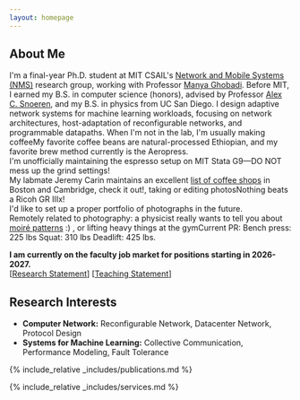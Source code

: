 ```yaml
---
layout: homepage
---
```


## About Me
I'm a final-year Ph.D. student at MIT CSAIL's [Network and Mobile Systems (NMS)](https://nms-r1.csail.mit.edu/) research group, working with Professor [Manya Ghobadi](https://people.csail.mit.edu/ghobadi/). Before MIT, I earned my B.S. in computer science (honors), advised by Professor [Alex C. Snoeren](https://cseweb.ucsd.edu/~snoeren/), and my B.S. in physics from UC San Diego. I design adaptive network systems for machine learning workloads, focusing on network architectures, host-adaptation of reconfigurable networks, and programmable datapaths. When I'm not in the lab, I'm usually <span class="tooltip">making coffee<span class="tooltiptext">My favorite coffee beans are natural-processed Ethiopian, and my favorite brew method currently is the Aeropress.<br>
I'm unofficially maintaining the espresso setup on MIT Stata G9—DO NOT mess up the grind settings!<br>
My labmate Jeremy Carin maintains an excellent [list of coffee shops](https://jcarin.com/posts/mit-coffee/) in Boston and Cambridge, check it out!</span></span>, <span class="tooltip">taking or editing photos<span class="tooltiptext">Nothing beats a Ricoh GR IIIx!<br>
I'd like to set up a proper portfolio of photographs in the future.<br>
Remotely related to photography: a physicist really wants to tell you about [moiré patterns](https://sites.mit.edu/xueqiaowang/more/) :)
</span></span>, or <span class="tooltip">lifting heavy things at the gym<span class="tooltiptext">Current PR:
Bench press: 225 lbs
Squat: 310 lbs
Deadlift: 425 lbs</span></span>.

**I am currently on the faculty job market for positions starting in 2026-2027.** <br>
\[[Research Statement](https://frank.csail.mit.edu/assets/files/frank_research_statement.pdf)\] \[[Teaching Statement](https://frank.csail.mit.edu/assets/files/frank_teaching_statement.pdf)\]

## Research Interests

- **Computer Network:** Reconfigurable Network, Datacenter Network, Protocol Design
- **Systems for Machine Learning:** Collective Communication, Performance Modeling, Fault Tolerance

{% include_relative _includes/publications.md %}

{% include_relative _includes/services.md %}
